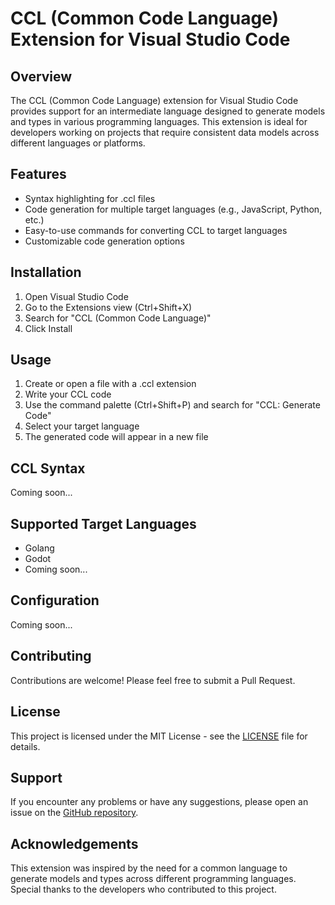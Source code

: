 # CCL (Common Code Language) Extension for Visual Studio Code

## Overview

The CCL (Common Code Language) extension for Visual Studio Code provides support for an intermediate language designed to generate models and types in various programming languages. This extension is ideal for developers working on projects that require consistent data models across different languages or platforms.

## Features

- Syntax highlighting for .ccl files
- Code generation for multiple target languages (e.g., JavaScript, Python, etc.)
- Easy-to-use commands for converting CCL to target languages
- Customizable code generation options

## Installation

1. Open Visual Studio Code
2. Go to the Extensions view (Ctrl+Shift+X)
3. Search for "CCL (Common Code Language)"
4. Click Install

## Usage

1. Create or open a file with a .ccl extension
2. Write your CCL code
3. Use the command palette (Ctrl+Shift+P) and search for "CCL: Generate Code"
4. Select your target language
5. The generated code will appear in a new file

## CCL Syntax

Coming soon...

## Supported Target Languages

- Golang
- Godot
- Coming soon...

## Configuration

Coming soon...

## Contributing

Contributions are welcome! Please feel free to submit a Pull Request.

## License

This project is licensed under the MIT License - see the [LICENSE](LICENSE) file for details.

## Support

If you encounter any problems or have any suggestions, please open an issue on the [GitHub repository](https://github.com/ALiwoto/ccl).

## Acknowledgements

This extension was inspired by the need for a common language to generate models and types across different programming languages. Special thanks to the developers who contributed to this project.